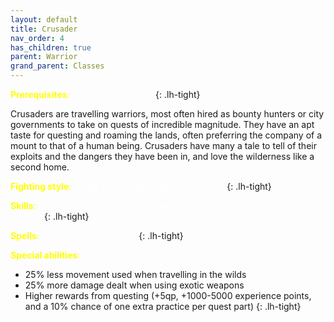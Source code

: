 ```yaml
---
layout: default
title: Crusader
nav_order: 4
has_children: true
parent: Warrior
grand_parent: Classes
---
```


<span style="color: yellow">**Prerequisites**:</span> <span style="color: white">Gladiator or Paladin</span>
{: .lh-tight}

Crusaders are travelling warriors, most often hired as bounty hunters or city governments to take on quests of incredible magnitude.  They have an apt taste for questing and roaming the lands, often preferring the company of a mount to that of a human being.  Crusaders have many a tale to tell of their exploits and the dangers they have been in, and love the wilderness like a second home.  

<span style="color: yellow">**Fighting style**:</span> <span style="color: white">shield and weapon, usually mounted</span>
{: .lh-tight}

<span style="color: yellow">**Skills**:</span> <span style="color: white">mount and weapon style, riding, shield and weapon style, smite. trample</span>
{: .lh-tight}

<span style="color: yellow">**Spells**:</span> <span style="color: white">holy shield, holy sword</span>
{: .lh-tight}

<span style="color: yellow">**Special abilities**:</span> <span style="color: white">
 - 25% less movement used when travelling in the wilds
 - 25% more damage dealt when using exotic weapons
 - Higher rewards from questing (+5qp, +1000-5000 experience points, and a 10% chance of one extra practice per quest part)</span>
{: .lh-tight}
